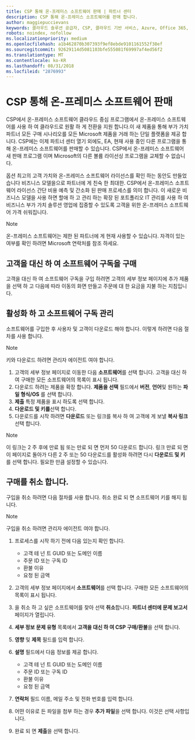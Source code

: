 ```yaml
---
title: CSP 통해 온-프레미스 소프트웨어 판매 | 파트너 센터
description: CSP 통해 온-프레미스 소프트웨어를 판매 합니다.
author: maggiepuccievans
keywords: 클라우드 솔루션 공급자, CSP, 클라우드 기반 서비스, Azure, Office 365, Dynamics, CSP 파트너, CSP에서 판매, 직접 파트너, 직접 CSP 파트너, 간접 CSP 재판매인, 직접 CSP, 간접 CSP, 직접 모델, 간접 모델, 간접 재판매인, 간접 공급자, 공급자, 배포자, 클라우드 솔루션 공급자 프로그램
robots: noindex, nofollow
ms.localizationpriority: medium
ms.openlocfilehash: a1b462870b307393f9ef8ebde9101161552f38ef
ms.sourcegitcommit: 92629114d5081103bfe555081f69997af4ed56f2
ms.translationtype: MT
ms.contentlocale: ko-KR
ms.lasthandoff: 08/31/2018
ms.locfileid: "2876993"
---
```

# <a name="sell-on-premise-software-through-csp"></a>CSP 통해 온-프레미스 소프트웨어 판매

CSP에서 온-프레미스 소프트웨어 클라우드 중심 프로그램에서 온-프레미스 소프트웨어를 사용 하 여 클라우드로 원활 하 게 전환을 지원 합니다.이 새 제품을 통해 부가 가치 파트너 모든 구매 시나리오를 모든 Microsoft 제품을 거래 하는 단일 플랫폼을 제공 합니다. CSP에는 이제 파트너 센터 열기 외에도, EA, 현재 사용 중인 다른 프로그램을 통해 온-프레미스 소프트웨어를 판매할 수 있습니다. CSP에서 온-프레미스 소프트웨어 새 판매 프로그램 이며 Microsoft의 다른 볼륨 라이선싱 프로그램을 교체할 수 없습니다. 
 
옵션 최고의 고객 가치와 온-프레미스 소프트웨어 라이선스를 확인 하는 동안도 만들었습니다 비즈니스 모델을으로 파트너에 게 친숙 한 최대한. CSP에서 온-프레미스 소프트웨어 라이선스 간단 비용 예측 및 간소화 된 판매 프로세스를 의미 합니다. 이 새로운 비즈니스 모델을 사용 하면 할애 하 고 관리 하는 확장 된 포트폴리오 IT 관리를 사용 하 여 비즈니스 부가 가치 솔루션 영업에 집중할 수 있도록 고객을 위한 온-프레미스 소프트웨어 가격 쉬워집니다. 

>[!NOTE]
>온-프레미스 소프트웨어는 제한 된 파트너에 게 현재 사용할 수 있습니다. 자격이 있는 여부를 확인 하려면 Microsoft 연락처를 참조 하세요. 


## <a name="buy-software-subscriptions-on-behalf-of-customers"></a>고객을 대신 하 여 소프트웨어 구독을 구매

고객을 대신 하 여 소프트웨어 구독을 구입 하려면 고객의 세부 정보 페이지에 추가 제품을 선택 하 고 다음에 따라 이동의 화면 만들고 주문에 대 한 요금을 지불 하는 지침입니다.

## <a name="activate-and-manage-software-subscriptions"></a>활성화 하 고 소프트웨어 구독 관리

소프트웨어를 구입한 후 사용자 및 고객이 다운로드 해야 합니다. 이렇게 하려면 다음 절차를 사용 합니다. 

>[!NOTE]
>키와 다운로드 하려면 관리자 에이전트 여야 합니다. 

1. 고객의 세부 정보 페이지로 이동한 다음 **소프트웨어**를 선택 합니다. 고객을 대신 하 여 구매한 모든 소프트웨어의 목록이 표시 됩니다. 
2.  다운로드 하려는 제품을 확장 합니다. **제품을 선택** 필드에서 **버전**, **언어**및 원하는 **파일 형식/OS** 를 선택 합니다. 
3.  **제출** 특정 제품을 표시 하도록 선택 합니다. 
4.  **다운로드 및 키를**선택 합니다. 
5.  다운로드를 시작 하려면 **다운로드** 또는 링크를 복사 하 여 고객에 게 보낼 **복사 링크** 선택 합니다. 

>[!NOTE]
>이 링크는 2 주 후에 만료 됨 또는 만료 되 면 먼저 50 다운로드 합니다. 링크 만료 되 면이 페이지로 돌아가 다른 2 주 또는 50 다운로드를 활성화 하려면 다시 **다운로드 및 키** 를 선택 합니다. 필요한 만큼 설정할 수 있습니다. 


## <a name="cancel-a-purchase"></a>구매를 취소 합니다.
구입을 취소 하려면 다음 절차를 사용 합니다. 취소 완료 되 면 소프트웨어 키를 해지 됩니다. 

>[!NOTE]
>구입을 취소 하려면 관리자 에이전트 여야 합니다. 

1.  프로세스를 시작 하기 전에 다음 있는지 확인 합니다. 
    -   고객 테 넌 트 GUID 또는 도메인 이름
    -   주문 ID 또는 구독 ID
    -   환불 이유
    -   요청 된 금액

2.  고객의 세부 정보 페이지에서 **소프트웨어**를 선택 합니다. 구매한 모든 소프트웨어의 목록이 표시 됩니다. 

3.  을 취소 하 고 싶은 소프트웨어를 찾아 선택 **취소**합니다. **파트너 센터에 문제 보고서** 페이지가 열립니다. 

4.  **세부 정보** **문제 유형** 목록에서 **고객을 대신 하 여 CSP 구매/환불**을 선택 합니다.

5.  **영향** 및 **제목** 필드를 입력 합니다. 

6.  **설명** 필드에서 다음 정보를 제공 합니다. 
    -   고객 테 넌 트 GUID 또는 도메인 이름
    -   주문 ID 또는 구독 ID
    -   환불 이유
    -   요청 된 금액

7.  **연락처** 필드 이름, 메일 주소 및 전화 번호를 입력 합니다. 

8.  어떤 이유로 든 파일을 첨부 하는 경우 **추가 파일**을 선택 합니다. 이것은 선택 사항입니다. 

9.  완료 되 면 **제출**을 선택 합니다.